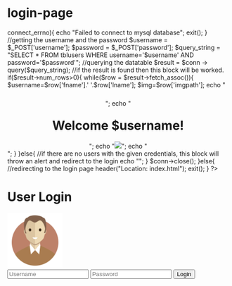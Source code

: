 # login-page<!DOCTYPE html>
<html class="no-js" lang="en">

<head>
  <meta http-equiv="x-ua-compatible" content="ie=edge">
  <meta name="viewport" content="width=device-width, initial-scale=1.0" />
  <link rel="stylesheet" href="assets/css/font-awesome.min.css">
  <link rel="stylesheet" href="assets/css/bootstrap.css">
  <link rel="shortcut icon" type="image/png" href="images/home.png" />
  <title>Home Page</title>
</head>


<?php 
    $servername = 'localhost';
    $username = 'root';
    $password = '';
    $database = 'customerdb';
    
    //checking whether the form is submitted or not
    if(isset($_POST['username'])){
        //making the connection
        $conn = new mysqli($servername, $username, $password, $database);

        //If the connection failed, this block will be worked
        if($conn -> connect_errno){
            echo "Failed to connect to mysql database";
            exit();
        }

        //getting the username and the password
        $username = $_POST['username'];
        $password = $_POST['password'];

        $query_string = "SELECT * FROM tblusers WHERE username='$username' AND password='$password'";

        //querying the datatable
        $result = $conn -> query($query_string);
        
        //if the result is found then this block will be worked.
        if($result->num_rows>0){
            while($row = $result->fetch_assoc()){
                $username=$row['fname'].' '.$row['lname'];
                $img=$row['imgpath'];

                echo "<div style='text-align:center; margin-top:5%'>";
                echo "<h1 style='text-align:center; margin-top:5%'>Welcome $username!</h1>";
                echo "<img style='' src=$img>";
                echo "</div>";
            }
        }else{
            //if there are no users with the given credentials, this block will throw an alert and redirect to the login
            echo "<script>";
            echo "alert('Sorry Invalid Username or Password');";
            echo 'window.location.href = "index.html";';
            echo "</script>";
        }

        $conn->close();   
    }else{
        //redirecting to the login page
        header("Location: index.html");
        exit();
    }
?>


</html>
<!DOCTYPE html>
<head>
  <meta http-equiv="x-ua-compatible" content="ie=edge">
  <meta name="viewport" content="width=device-width, initial-scale=1.0" />
  <link rel="stylesheet" href="assets/css/font-awesome.min.css">
  <link rel="stylesheet" href="assets/css/bootstrap.css">
  <link rel="shortcut icon" type="image/png" href="images/login.png" />
  <title>Login Page</title>
</head>



<body>
    <div class="container">
        <div class="row">
            <div class="col-12 text-center">
                <h1 class="mt-4 mb-5">User Login</h1>
                <img class="img img-fluid" src="Images/Userlogin.png" style="width: 25%;">
            </div>
            <div class="col-2"></div>
            <div class="col-8 text-center">
                <form method="post" action="home.php">
                    <input class="form-control mt-4" type="text" placeholder="Username" name="username" required>
                    <input class="form-control mt-3" type="password" placeholder="Password" name="password" required>
                    <input type="submit" class="btn btn-primary mt-3" value="Login" >
                </form>
            </div>
            <div class="col-2"></div>
        </div>
    </div>
</body>
</html>
